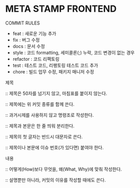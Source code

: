 # META STAMP FRONTEND

COMMIT RULES
- feat 		: 새로운 기능 추가
- fix 		: 버그 수정
- docs 		: 문서 수정
- style 	: 코드 formatting, 세미콜론(;) 누락, 코드 변경이 없는 경우
- refactor 	: 코드 리팩토링
- test 		: 테스트 코드, 리팽토링 테스트 코드 추가
- chore 	: 빌드 업무 수정, 패키지 매니저 수정


제목 

:: 제목은 50자를 넘기지 않고, 마침표를 붙이지 않는다.

:: 제목에는 위 커밋 종류를 함께 쓴다.

:: 과거시제를 사용하지 않고 명령조로 작성한다.

:: 제목과 본문은 한 줄 띄워 분리한다.

:: 제목의 첫 글자는 반드시 대문자로 쓴다.

:: 제목이나 본문에 이슈 번호(가 있다면) 붙여야 한다.



내용

:: 어떻게(How)보다 무엇을, 왜(What, Why)에 맞춰 작성한다.

:: 설명뿐만 아니라, 커밋의 이유를 작성할 때에도 쓴다.
